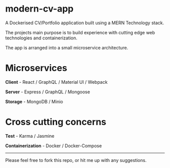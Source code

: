 # modern-cv-app
A Dockerised CV/Portfolio application built using a MERN Technology stack.

The projects main purpose is to build experience with cutting edge web technologies and containerization.

The app is arranged into a small microservice architecture.

# Microservices

**Client** - React / GraphQL / Material UI / Webpack

**Server** - Express / GraphQL / Mongoose 

**Storage** - MongoDB / Minio

# Cross cutting concerns

**Test** - Karma / Jasmine

**Containerization** - Docker / Docker-Compose

---

Please feel free to fork this repo, or hit me up with any suggestions.